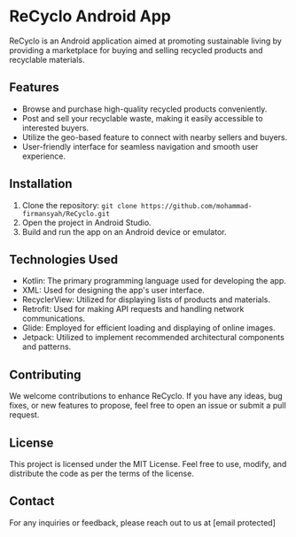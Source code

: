 # ReCyclo Android App

ReCyclo is an Android application aimed at promoting sustainable living by providing a marketplace for buying and selling recycled products and recyclable materials.

## Features

- Browse and purchase high-quality recycled products conveniently.
- Post and sell your recyclable waste, making it easily accessible to interested buyers.
- Utilize the geo-based feature to connect with nearby sellers and buyers.
- User-friendly interface for seamless navigation and smooth user experience.

## Installation

1. Clone the repository: `git clone https://github.com/mohammad-firmansyah/ReCyclo.git`
2. Open the project in Android Studio.
3. Build and run the app on an Android device or emulator.

## Technologies Used

- Kotlin: The primary programming language used for developing the app.
- XML: Used for designing the app's user interface.
- RecyclerView: Utilized for displaying lists of products and materials.
- Retrofit: Used for making API requests and handling network communications.
- Glide: Employed for efficient loading and displaying of online images.
- Jetpack: Utilized to implement recommended architectural components and patterns.

## Contributing

We welcome contributions to enhance ReCyclo. If you have any ideas, bug fixes, or new features to propose, feel free to open an issue or submit a pull request.

## License

This project is licensed under the MIT License. Feel free to use, modify, and distribute the code as per the terms of the license.

## Contact

For any inquiries or feedback, please reach out to us at [email protected]
